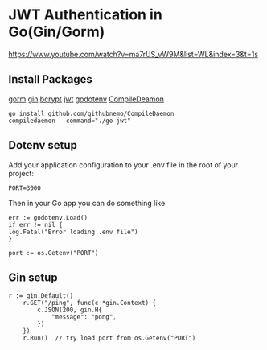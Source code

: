 # JWT Authentication in Go(Gin/Gorm)

<https://www.youtube.com/watch?v=ma7rUS_vW9M&list=WL&index=3&t=1s>

## Install Packages
[gorm](https://gorm.io/docs/connecting_to_the_database.html)
[gin](https://gin-gonic.com/docs/quickstart/)
[bcrypt](https://pkg.go.dev/golang.org/x/crypto/bcrypt)
[jwt](https://github.com/golang-jwt/jwt)
[godotenv](https://github.com/joho/godotenv)
[CompileDeamon](https://github.com/githubnemo/CompileDaemon)
```shell
go install github.com/githubnemo/CompileDaemon
compiledaemon --command="./go-jwt"
```

## Dotenv setup
Add your application configuration to your .env file in the root of your project:
```
PORT=3000
```
Then in your Go app you can do something like
```
err := godotenv.Load()
if err != nil {
log.Fatal("Error loading .env file")
}

port := os.Getenv("PORT")
```

## Gin setup
```
r := gin.Default()
	r.GET("/ping", func(c *gin.Context) {
		c.JSON(200, gin.H{
			"message": "pong",
		})
	})
	r.Run()  // try load port from os.Getenv("PORT")
```